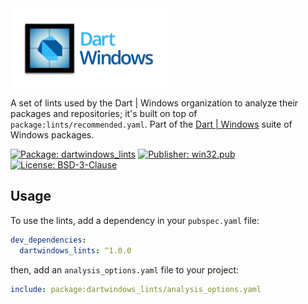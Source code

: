 <img src="https://raw.githubusercontent.com/dart-windows/.github/main/assets/dart-windows-card.png" width="50%" height="50%">

A set of lints used by the Dart | Windows organization to analyze their packages
and repositories; it's built on top of `package:lints/recommended.yaml`.
Part of the [Dart | Windows][dart_windows_link] suite of Windows packages.

[![Package: dartwindows_lints][package_badge]][package_link]
[![Publisher: win32.pub][publisher_badge]][publisher_link]
[![License: BSD-3-Clause][license_badge]][license_link]

## Usage

To use the lints, add a dependency in your `pubspec.yaml` file:

```yaml
dev_dependencies:
  dartwindows_lints: ^1.0.0
```

then, add an `analysis_options.yaml` file to your project:

```yaml
include: package:dartwindows_lints/analysis_options.yaml
```

[dart_windows_link]: https://github.com/dart-windows
[license_badge]: https://img.shields.io/github/license/dart-windows/dartwindows_lints?color=blue
[license_link]: https://opensource.org/licenses/BSD-3-Clause
[package_badge]: https://img.shields.io/pub/v/dartwindows_lints.svg
[package_link]: https://pub.dev/packages/dartwindows_lints
[publisher_badge]: https://img.shields.io/pub/publisher/dartwindows_lints.svg
[publisher_link]: https://pub.dev/publishers/win32.pub

